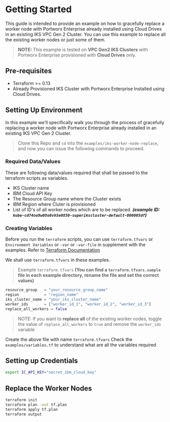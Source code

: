 # Getting Started

This guide is intended to provide an example on how to gracefully replace a worker node with Portworx Enterprise already installed using Cloud Drives in an existing IKS VPC Gen 2 Cluster.
You can use this example to replace all the existing worker nodes or just some of them.

> **NOTE:** This example is tested on **VPC Gen2 IKS Clusters** with Portworx Enterprise provisioned with **Cloud Drives** only.

## Pre-requisites

- Terraform >= 0.13
- Already Provisioned IKS Cluster with Portworx Enterprise Installed using Cloud Drives.

## Setting Up Environment

In this example we'll specifically walk you through the process of gracefully replacing a worker node with Portworx Enterprise already installed in an existing IKS VPC Gen 2 Cluster.

> Clone this Repo and `cd` into the `examples/iks-worker-node-replace`, and now you can issue the following commands to proceed.

### Required Data/Values

These are following data/values required that shall be passed to the terraform scripts as variables.

- IKS Cluster name
- IBM Cloud API Key
- The Resource Group name where the Cluster exists
- IBM Region where Cluter is provisioned
- List of ID's of all worker nodes which are to be replaced. **_(example ID: `kube-cd74oo9w08o0vh5e0850-superikscluster-default-000005df`)_**

### Creating Variables

Before you run the `terraform` scripts, you can use `terraform.tfvars` or `Environment Variables` or `-var` or `-var-file` in supplement with the examples. Refer to [Terraform Documentation](https://www.terraform.io/language/values/variables#assigning-values-to-root-module-variables)

We shall use `terraform.tfvars` in these examples.

> Example `terraform.tfvars` **(You can find a `terraform.tfvars.sample` file in each example directory, rename the file and set the correct values)**

```terraform
resource_group   = "your_resource_group_name"
region           = "region_name"
iks_cluster_name = "your_iks_cluster_name"
worker_ids       = ["worker_id_1", "worker_id_2", "worker_id_3"]
replace_all_workers = false
```

> NOTE: If you want to **replace all** of the existing worker nodes, toggle the value of `replace_all_workers` to `true` and remove the `worker_ids` variable

Create the above file with name `terraform.tfvars`
Check the `examples/variables.tf` to understand what are all the variables required

## Setting up Credentials

```sh
export IC_API_KEY="secret_ibm_cloud_key"
```

## Replace the Worker Nodes

```sh
terraform init
terraform plan -out tf.plan
terraform apply tf.plan
terraform output
```
